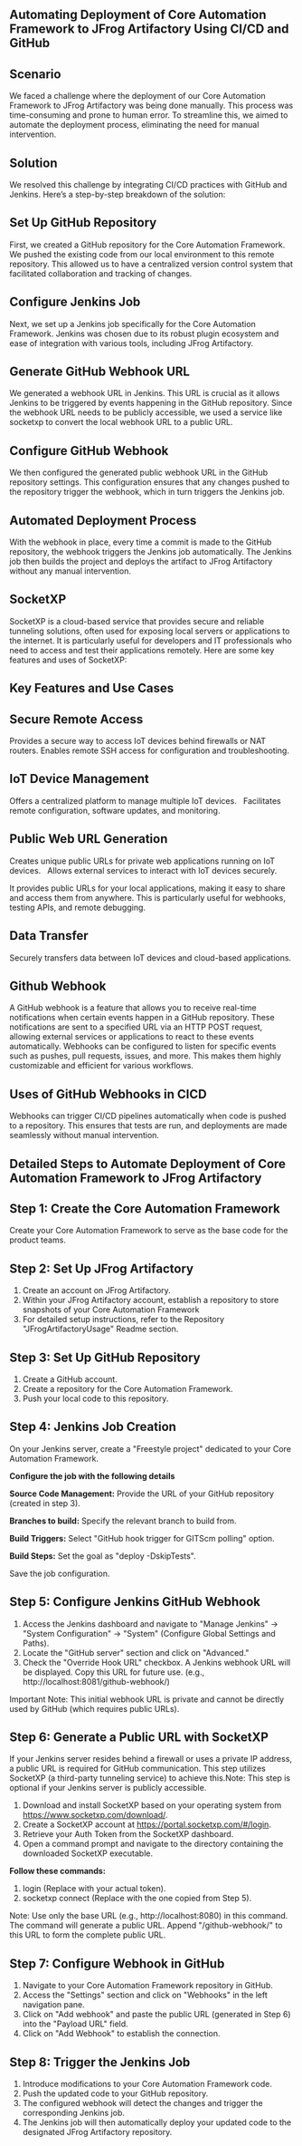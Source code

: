 Automating Deployment of Core Automation Framework to JFrog Artifactory Using CI/CD and GitHub
----------------------------------------------------------------------------------------------

Scenario
---------
We faced a challenge where the deployment of our Core Automation Framework to JFrog Artifactory was being done manually. This process
was time-consuming and prone to human error. To streamline this, we aimed to automate the deployment process, eliminating the need for
manual intervention.

Solution
---------
We resolved this challenge by integrating CI/CD practices with GitHub and Jenkins. Here’s a step-by-step breakdown of the solution:

Set Up GitHub Repository
------------------------
First, we created a GitHub repository for the Core Automation Framework.
We pushed the existing code from our local environment to this remote repository. This allowed us to have a centralized version control
system that facilitated collaboration and tracking of changes.

Configure Jenkins Job
---------------------
Next, we set up a Jenkins job specifically for the Core Automation Framework.
Jenkins was chosen due to its robust plugin ecosystem and ease of integration with various tools, including JFrog Artifactory.

Generate GitHub Webhook URL
---------------------------
We generated a webhook URL in Jenkins. This URL is crucial as it allows Jenkins to be triggered by events happening in the GitHub repository.
Since the webhook URL needs to be publicly accessible, we used a service like socketxp to convert the local webhook URL to a public URL.

Configure GitHub Webhook
------------------------
We then configured the generated public webhook URL in the GitHub repository settings.
This configuration ensures that any changes pushed to the repository trigger the webhook, which in turn triggers the Jenkins job.

Automated Deployment Process
----------------------------
With the webhook in place, every time a commit is made to the GitHub repository, the webhook triggers the Jenkins job automatically.
The Jenkins job then builds the project and deploys the artifact to JFrog Artifactory without any manual intervention.

SocketXP
--------
SocketXP is a cloud-based service that provides secure and reliable tunneling solutions, often used for exposing local servers or 
applications to the internet. It is particularly useful for developers and IT professionals who need to access and test their 
applications remotely. Here are some key features and uses of SocketXP:

Key Features and Use Cases
--------------------------
Secure Remote Access
--------------------
Provides a secure way to access IoT devices behind firewalls or NAT routers.
Enables remote SSH access for configuration and troubleshooting. 

IoT Device Management
---------------------
Offers a centralized platform to manage multiple IoT devices.   
Facilitates remote configuration, software updates, and monitoring.

Public Web URL Generation
-------------------------
Creates unique public URLs for private web applications running on IoT devices.   
Allows external services to interact with IoT devices securely.   

It provides public URLs for your local applications, making it easy to share and 
access them from anywhere. This is particularly useful for webhooks, testing APIs,
and remote debugging.

Data Transfer
-------------
Securely transfers data between IoT devices and cloud-based applications. 

Github Webhook
--------------
A GitHub webhook is a feature that allows you to receive real-time notifications when certain events happen in a GitHub repository.
These notifications are sent to a specified URL via an HTTP POST request, allowing external services or applications to react to 
these events automatically. Webhooks can be configured to listen for specific events such as pushes, pull requests, issues, and more. 
This makes them highly customizable and efficient for various workflows.

Uses of GitHub Webhooks in CICD
-------------------------------
Webhooks can trigger CI/CD pipelines automatically when code is pushed to a repository. This ensures that tests are run, and deployments
are made seamlessly without manual intervention.

Detailed Steps to Automate Deployment of Core Automation Framework to JFrog Artifactory
---------------------------------------------------------------------------------------
Step 1: Create the Core Automation Framework
--------------------------------------------
Create your Core Automation Framework to serve as the base code for the product teams.

Step 2: Set Up JFrog Artifactory
--------------------------------
1. Create an account on JFrog Artifactory.
2. Within your JFrog Artifactory account, establish a repository to store snapshots of your Core Automation Framework
3. For detailed setup instructions, refer to the Repository "JFrogArtifactoryUsage" Readme section.

Step 3: Set Up GitHub Repository
--------------------------------
1. Create a GitHub account.
2. Create a repository for the Core Automation Framework.
3. Push your local code to this repository.

Step 4: Jenkins Job Creation
----------------------------
On your Jenkins server, create a "Freestyle project" dedicated to your Core Automation Framework.

**Configure the job with the following details**

**Source Code Management:** 
Provide the URL of your GitHub repository (created in step 3).

**Branches to build:**
Specify the relevant branch to build from.

**Build Triggers:** 
Select "GitHub hook trigger for GITScm polling" option.

**Build Steps:** 
Set the goal as "deploy -DskipTests".

Save the job configuration.

Step 5: Configure Jenkins GitHub Webhook
----------------------------------------
1. Access the Jenkins dashboard and navigate to "Manage Jenkins" -> "System Configuration" -> "System" 
   (Configure Global Settings and Paths).
2. Locate the "GitHub server" section and click on "Advanced."
3. Check the "Override Hook URL" checkbox. A Jenkins webhook URL will be displayed. Copy this URL for future use.
   (e.g., http://localhost:8081/github-webhook/)  

Important Note: This initial webhook URL is private and cannot be directly used by GitHub (which requires public URLs).

Step 6: Generate a Public URL with SocketXP
-------------------------------------------
If your Jenkins server resides behind a firewall or uses a private IP address, a public URL is required for GitHub 
communication. This step utilizes SocketXP (a third-party tunneling service) to achieve this.Note: This step is optional
if your Jenkins server is publicly accessible.

1. Download and install SocketXP based on your operating system from https://www.socketxp.com/download/.
2. Create a SocketXP account at https://portal.socketxp.com/#/login.
3. Retrieve your Auth Token from the SocketXP dashboard.
4. Open a command prompt and navigate to the directory containing the downloaded SocketXP executable.

**Follow these commands:**

1. login <Auth Token> (Replace <Auth Token> with your actual token).
2. socketxp connect <WebHook URL> (Replace <WebHook URL> with the one copied from Step 5).

Note: Use only the base URL (e.g., http://localhost:8080) in this command.
The command will generate a public URL. Append "/github-webhook/" to this URL to form the complete public URL.

Step 7: Configure Webhook in GitHub
-----------------------------------
1. Navigate to your Core Automation Framework repository in GitHub.
2. Access the "Settings" section and click on "Webhooks" in the left navigation pane.
3. Click on "Add webhook" and paste the public URL (generated in Step 6) into the "Payload URL" field.
4. Click on "Add Webhook" to establish the connection.

Step 8: Trigger the Jenkins Job
-------------------------------
1. Introduce modifications to your Core Automation Framework code.
2. Push the updated code to your GitHub repository.
3. The configured webhook will detect the changes and trigger the corresponding Jenkins job.
4. The Jenkins job will then automatically deploy your updated code to the designated JFrog Artifactory repository.






